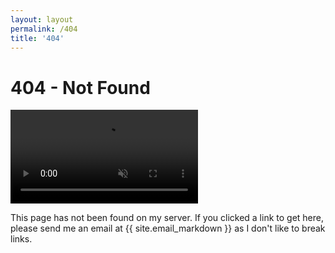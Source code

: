 ```yaml
---
layout: layout
permalink: /404
title: '404'
---
```


# 404 - Not Found

<a href="https://myanimelist.net/anime/10165/Nichijou" title="Nichijou">
	<video autoplay loop muted>
		<source src="/assets/nichijou-404.mp4" type="video/mp4">
	</video>
</a>

This page has not been found on my server. If you clicked a link to get here,
please send me an email at {{ site.email_markdown }} as I don't like to break
links.
